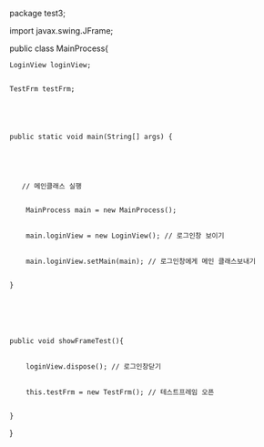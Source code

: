 
package test3;




import javax.swing.JFrame;




public class MainProcess{


    LoginView loginView;


    TestFrm testFrm;

    
   


    public static void main(String[] args) {


       


       // 메인클래스 실행


        MainProcess main = new MainProcess();


        main.loginView = new LoginView(); // 로그인창 보이기


        main.loginView.setMain(main); // 로그인창에게 메인 클래스보내기

        
    }






    public void showFrameTest(){


        loginView.dispose(); // 로그인창닫기


        this.testFrm = new TestFrm(); // 테스트프레임 오픈


    }

   
 


}
